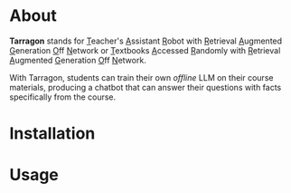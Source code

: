 # About
<b>Tarragon</b> stands for <u>T</u>eacher's <u>A</u>ssistant <u>R</u>obot with <u>R</u>etrieval <u>A</u>ugmented <u>G</u>eneration <u>O</u>ff <u>N</u>etwork
or
<u>T</u>extbooks <u>A</u>ccessed <u>R</u>andomly with <u>R</u>etrieval <u>A</u>ugmented <u>G</u>eneration <u>O</u>ff <u>N</u>etwork.

With Tarragon, students can train their own <i>offline</i> LLM on their course materials, producing a chatbot that can answer their questions with facts specifically from the course.

# Installation

# Usage